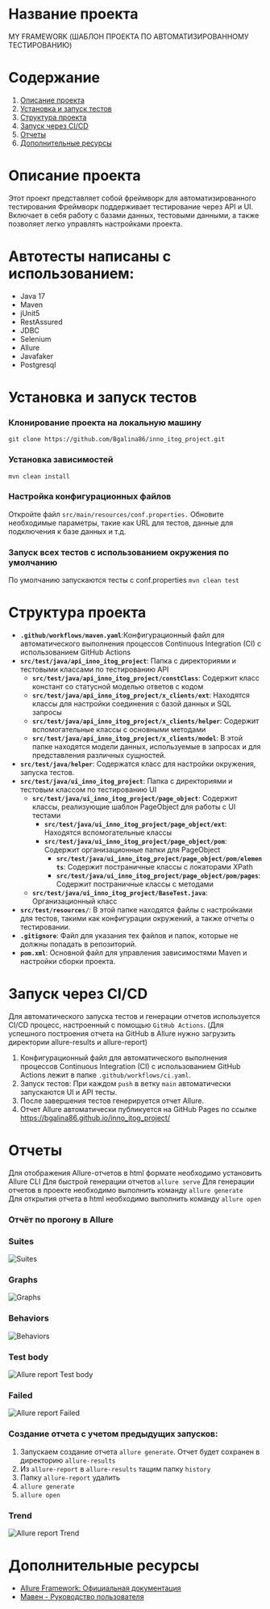 # Название проекта
MY FRAMEWORK (ШАБЛОН ПРОЕКТА ПО АВТОМАТИЗИРОВАННОМУ ТЕСТИРОВАНИЮ)

# Содержание
1. [Описание проекта](#описание-проекта)
2. [Установка и запуск тестов](#установка-и-запуск-тестов)
3. [Структура проекта](#структура-проекта)
4. [Запуск через CI/CD](#запуск-через-CI/CD)
5. [Отчеты](#отчеты)
6. [Дополнительные ресурсы](#дополнительные_ресурсы)

# Описание проекта
Этот проект представляет собой фреймворк для автоматизированного тестирования
Фреймворк поддерживает тестирование через API и UI.
Включает в себя работу с базами данных, тестовыми данными, а также позволяет легко управлять настройками проекта.

# Автотесты написаны с использованием:
- Java 17
- Maven
- jUnit5
- RestAssured
- JDBC
- Selenium
- Allure
- Javafaker
- Postgresql

# Установка и запуск тестов
### Клонирование проекта на локальную машину
`git clone https://github.com/Bgalina86/inno_itog_project.git`
### Установка зависимостей
`mvn clean install`
### Настройка конфигурационных файлов
Откройте файл `src/main/resources/conf.properties.`
Обновите необходимые параметры, такие как URL для тестов, данные для подключения к базе данных и т.д.
### Запуск всех тестов с использованием окружения по умолчанию
По умолчанию запускаются тесты с conf.properties
`mvn clean test`
# Структура проекта
- **`.github/workflows/maven.yaml`**:Конфигурационный файл для автоматического выполнения процессов Continuous Integration (CI) с использованием GitHub Actions
- **`src/test/java/api_inno_itog_project`**: Папка с директориями и тестовыми классами по тестированию API
   - **`src/test/java/api_inno_itog_project/constClass`**: Содержит класс констант со статусной моделью ответов с кодом
   - **`src/test/java/api_inno_itog_project/x_clients/ext`**: Находятся классы для настройки соединения с базой данных и SQL запросы
   - **`src/test/java/api_inno_itog_project/x_clients/helper`**: Содержит вспомогательные классы с основными методами
   - **`src/test/java/api_inno_itog_project/x_clients/model`**: В этой папке находятся модели данных, используемые в запросах и для представления различных сущностей.
- **`src/test/java/helper`**: Содержатся класс для настройки окружения, запуска тестов.
- **`src/test/java/ui_inno_itog_project`**: Папка с директориями и тестовым классом по тестированию UI
   - **`src/test/java/ui_inno_itog_project/page_object`**: Содержит классы, реализующие шаблон PageObject для работы с UI тестами
      - **`src/test/java/ui_inno_itog_project/page_object/ext`**: Находятся вспомогательные классы  
      - **`src/test/java/ui_inno_itog_project/page_object/pom`**: Содержит организационные папки для PageObject 
         - **`src/test/java/ui_inno_itog_project/page_object/pom/elements`**: Содержит постраничные классы с локаторами XPath
         - **`src/test/java/ui_inno_itog_project/page_object/pom/pages`**: Содержит постраничные классы с методами
   - **`src/test/java/ui_inno_itog_project/BaseTest.java`**: Организационный класс
- **`src/test/resources/`**: В этой папке находятся файлы с настройками для тестов, такими как конфигурации окружений, а также отчеты о тестировании.
- **`.gitignore`**: Файл для указания тех файлов и папок, которые не должны попадать в репозиторий.
- **`pom.xml`**: Основной файл для управления зависимостями Maven и настройки сборки проекта.

# Запуск через CI/CD
Для автоматического запуска тестов и генерации отчетов используется CI/CD процесс,
настроенный с помощью `GitHub Actions`. (Для успешного построения отчета на GitHub в Allure нужно загрузить директории allure-results и allure-report)
1. Конфигурационный файл для автоматического выполнения процессов Continuous Integration (CI) с использованием GitHub Actions лежит в папке `.github/workflows/ci.yaml`.
2. Запуск тестов:
   При каждом `push` в ветку `main` автоматически запускаются UI и API тесты.
3. После завершения тестов генерируется отчет Allure.
4. Отчет Allure автоматически публикуется на GitHub Pages по ссылке https://bgalina86.github.io/inno_itog_project/

# Отчеты
Для отображения Allure-отчетов в html формате необходимо установить Allure CLI 
Для быстрой генерации отчетов `allure serve`
Для генерации отчетов в проекте необходимо выполнить команду `allure generate`  
Для открытия отчета в html необходимо выполнить команду `allure open`

### Отчёт по прогону в Allure
### Suites
![Suites](./src/test/resources/img/Allure_report_Suites.jpg)

### Graphs
![Graphs](./src/test/resources/img/Allure_report_Graphs.jpg)

### Behaviors
![Behaviors](./src/test/resources/img/Allure_report_Behaviors.jpg)

### Test body
![Allure report Test body](./src/test/resources/img/Allure_report_Test_body.jpg)

### Failed
![Allure report Failed](./src/test/resources/img/Allure_report_Failed.jpg)

### Создание отчета с учетом предыдущих запусков:
1. Запускаем создание отчета `allure generate`. Отчет будет сохранен в директорию `allure-results`
2. Из `allure-report` в `allure-results` тащим папку `history`
3. Папку `allure-report` удалить
4. `allure generate`
5. `allure open`

### Trend
![Allure report Trend](./src/test/resources/img/Allure_report_Trend.jpg)

# Дополнительные ресурсы
- [Allure Framework: Официальная документация](https://allure.qatools.ru/)
- [Мавен - Руководство пользователя](https://maven.apache.org/guides/)


